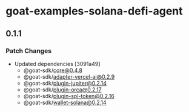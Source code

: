 # goat-examples-solana-defi-agent

## 0.1.1

### Patch Changes

- Updated dependencies [3091a49]
  - @goat-sdk/core@0.4.8
  - @goat-sdk/adapter-vercel-ai@0.2.9
  - @goat-sdk/plugin-jupiter@0.2.14
  - @goat-sdk/plugin-orca@0.2.17
  - @goat-sdk/plugin-spl-token@0.2.16
  - @goat-sdk/wallet-solana@0.2.14

